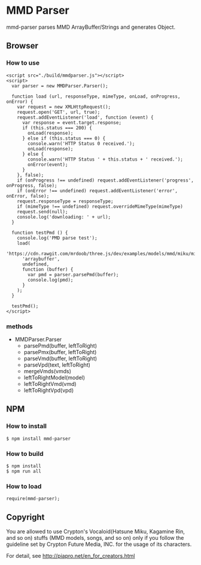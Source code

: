 # MMD Parser

mmd-parser parses MMD ArrayBuffer/Strings and generates Object.


## Browser

### How to use
```
<script src="./build/mmdparser.js"></script>
<script>
  var parser = new MMDParser.Parser();

  function load (url, responseType, mimeType, onLoad, onProgress, onError) {
    var request = new XMLHttpRequest();
    request.open('GET', url, true);
    request.addEventListener('load', function (event) {
      var response = event.target.response;
      if (this.status === 200) {
        onLoad(response);
      } else if (this.status === 0) {
        console.warn('HTTP Status 0 received.');
        onLoad(response);
      } else {
        console.warn('HTTP Status ' + this.status + ' received.');
        onError(event);
      }
    }, false);
    if (onProgress !== undefined) request.addEventListener('progress', onProgress, false);
    if (onError !== undefined) request.addEventListener('error', onError, false);
    request.responseType = responseType;
    if (mimeType !== undefined) request.overrideMimeType(mimeType)
    request.send(null);
    console.log('downloading: ' + url);
  }

  function testPmd () {
    console.log('PMD parse test');
    load(
      'https://cdn.rawgit.com/mrdoob/three.js/dev/examples/models/mmd/miku/miku_v2.pmd',
      'arraybuffer',
      undefined,
      function (buffer) {
        var pmd = parser.parsePmd(buffer);
        console.log(pmd);
      }
    );
  }

  testPmd();
</script>
```

### methods
* MMDParser.Parser
  * parsePmd(buffer, leftToRight)
  * parsePmx(buffer, leftToRight)
  * parseVmd(buffer, leftToRight)
  * parseVpd(text, leftToRight)
  * mergeVmds(vmds)
  * leftToRightModel(model)
  * leftToRightVmd(vmd)
  * leftToRightVpd(vpd)


## NPM

### How to install
```
$ npm install mmd-parser
```

### How to build
```
$ npm install
$ npm run all
```

### How to load
```
require(mmd-parser);
```


## Copyright

You are allowed to use Crypton's Vocaloid(Hatsune Miku, Kagamine Rin, and so on)
stuffs (MMD models, songs, and so on) only if you follow the guideline set by
Crypton Future Media, INC. for the usage of its characters.

For detail, see http://piapro.net/en_for_creators.html
